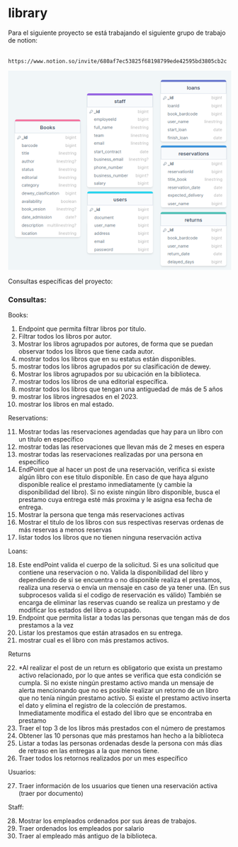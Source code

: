 # library

Para el siguiente proyecto se está trabajando el siguiente grupo de trabajo de notion: 
```href
    https://www.notion.so/invite/680af7ec53825f68198799ede42595bd3805cb2c
```

![imagenMer](uml/diagramaMerLibrary.png)

Consultas específicas del proyecto: 

### Consultas:

Books:

1. Endpoint que permita filtrar libros por titulo.
2. Filtrar todos los libros por autor.
3. Mostrar los libros agrupados por autores, de forma que se puedan observar todos los libros que tiene cada autor.
4. mostrar todos los libros que en su estatus están disponibles.
5. mostrar todos los libros agrupados por su clasificación de dewey. 
6. Mostrar los libros agrupados por su ubicación en la biblioteca.
7. mostrar todos los libros de una editorial específica.
8. mostrar todos los libros que tengan una antiguedad de más de 5 años
9. mostrar los libros ingresados en el 2023.
10. mostrar los libros en mal estado.

Reservations:

11. Mostrar todas las reservaciones agendadas que hay para un libro con un titulo en específico 
12. mostrar todas las reservaciones que llevan más de 2 meses en espera
13. mostrar todas las reservaciones realizadas por una persona en específico
14.  EndPoint que al hacer un post de una reservación, verifica si existe algún libro con ese titulo disponible. En caso de que haya alguno disponible realice el prestamo inmediatamente (y cambie la disponibilidad del libro).  Si no existe ningún libro disponible, busca el prestamo cuya entrega esté más proxima y le asigna esa fecha de entrega.
15. Mostrar la persona que tenga más reservaciones activas
16. Mostrar el titulo de los libros con sus respectivas reservas ordenas de más reservas a menos reservas
17. listar todos los libros que no tienen ninguna reservación activa


Loans: 

18.  Este endPoint valida el cuerpo de la solicitud. Si es una solicitud que contiene una reservacion o no. Valida la disponibilidad del libro y dependiendo de si se encuentra o no disponible realiza el prestamos, realiza una reserva o envía un mensaje en caso de ya tener una. (En sus subprocesos valida si el codigo de reservación es válido) También se encarga de eliminar las reservas cuando se realiza un prestamo y de modificar los estados del libro a ocupado.
19. Endpoint que permita listar a todas las personas que tengan más de dos prestamos a la vez
20. Listar los prestamos que están atrasados en su entrega.
21. mostrar cual es el libro con más prestamos activos.

Returns

22. *Al realizar el post de un return es obligatorio que exista un prestamo activo relacionado, por lo que antes se verifica que esta condición se cumpla. Si no existe ningún prestamo activo manda un mensaje de alerta mencionando que no es posible realizar un retorno de un libro que no tenía ningún prestamo activo. Si existe el prestamo activo inserta el dato y elimina el registro de la colección de prestamos. Inmediatamente modifica el estado del libro que se encontraba en prestamo
23. Traer el top 3 de los libros más prestados con el número de prestamos
24. Obtener las 10 personas que más prestamos han hecho a la biblioteca
25. Listar a todas las personas ordenadas desde la persona con más días de retraso en las entregas a la que menos tiene.
26. Traer todos los retornos realizados por un mes específico

Usuarios:

27. Traer información de los usuarios que tienen una reservación activa (traer por documento)

Staff: 

28. Mostrar los empleados ordenados por sus áreas de trabajos.
29. Traer ordenados los empleados por salario
30. Traer al empleado más antiguo de la biblioteca.